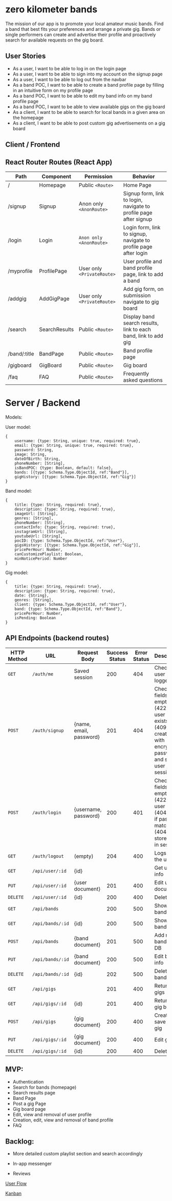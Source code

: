 

# zero kilometer bands



The mission of our app is to promote your local amateur music bands. Find a band that best fits your preferences and arrange a private gig. Bands or single performers can create and advertise their profile and proactively search for available requests on the gig board.



## User Stories

* As a user, I want to be able to log in on the login page
* As a user, I want to be able to sign into my account on the signup page
* As a user, I want to be able to log out from the navbar
* As a band POC, I want to be able to create a band profile page by filling in an intuitive form on my profile page
* As a band POC, I want to be able to edit my band info on my band profile page
* As a band POC, I want to be able to view available gigs on the gig board
* As a client, I want to be able to search for local bands in a given area on the homepage
* As a client, I want to be able to post custom gig advertisements on a gig board



## Client / Frontend

## React Router Routes (React App)



| Path         | Component     | Permission                 | Behavior                                                     |
| ------------ | ------------- | -------------------------- | ------------------------------------------------------------ |
| /            | Homepage      | Public  `<Route>`          | Home Page                                                    |
| /signup      | Signup        | Anon only `<AnonRoute>`    | Signup form, link to login, navigate to profile page after signup |
| /login       | Login         | `Anon only ` `<AnonRoute>` | Login form, link to signup, navigate to profile page after login |
| /myprofile   | ProfilePage   | User only `<PrivateRoute>` | User profile and band profile page, link to add a band       |
| /addgig      | AddGigPage    | User only `<PrivateRoute>` | Add gig form, on submission navigate to gig board            |
| /search      | SearchResults | Public  `<Route>`          | Display band search results, link to each band, link to add gig |
| /band/:title | BandPage      | Public  `<Route>`          | Band profile page                                            |
| /gigboard    | GigBoard      | Public  `<Route>`          | Gig board                                                    |
| /faq         | FAQ           | Public  `<Route>`          | Frequently asked questions                                   |







# Server / Backend

Models:

User model:

```
{
    username: {type: String, unique: true, required: true},
    email: {type: String, unique: true, required: true},
    password: String,
    image: String,
    dateOfBirth: String,
    phoneNumber: [String],
    isBandPOC: {type: Boolean, default: false},
    bands: [{type: Schema.Type.ObjectId, ref:"Band"}],
    gigHistory: [{type: Schema.Type.ObjectId, ref:"Gig"}]
}
```



Band model:

```
{
    title: {type: String, required: true},
    description: {type: String, required: true},
    imageUrl: [String],
    genres: [String],
    phoneNumber: [String],
    contactInfo: {type: String, required: true},
    instagramUrl: [String],
    youtubeUrl: [String],
    pocID: {type: Schema.Type.ObjectId, ref:"User"},
    gigsHistory: [{type: Schema.Type.ObjectId, ref:"Gig"}],
    pricePerHour: Number,
    canCustomizePlaylist: Boolean,
    minNoticePeriod: Number
}
```



Gig model:

```
{
    title: {type: String, required: true},
    description: {type: String, required: true},
    date: {String},
    genres: [String],
    client: {type: Schema.Type.ObjectId, ref:"User"},
    band: {type: Schema.Type.ObjectId, ref:"Band"},
    pricePerHour: Number,
    isPending: Boolean
}
```



## API Endpoints (backend routes)



| HTTP Method | URL              | Request Body            | Success Status | Error Status | Description                                                  |
| ----------- | ---------------- | ----------------------- | -------------- | ------------ | ------------------------------------------------------------ |
| `GET`       | `/auth/me`       | Saved session           | 200            | 404          | Check if user is logged in                                   |
| `POST`      | `/auth/signup`   | {name, email, password} | 201            | 404          | Checks if fields not empty (422) and user not exists (409), then create user with encrypted password, and store user in session |
| `POST`      | `/auth/login`    | {username, password}    | 200            | 401          | Checks if fields not empty (422), if user exists (404), and if password matches (404), then stores user in session |
| `GET`       | `/auth/logout`   | (empty)                 | 204            | 400          | Logs out the user                                            |
| `GET`       | `/api/user/:id`  | {id}                    |                |              | Get user info                                                |
| `PUT`       | `/api/user/:id`  | {user document}         | 201            | 400          | Edit user document                                           |
| `DELETE`    | `/api/user/:id`  | {id}                    | 200            | 400          | Delete user                                                  |
| `GET`       | `/api/bands`     |                         | 200            | 500          | Show all bands                                               |
| `GET`       | `/api/bands/:id` | {id}                    | 200            | 500          | Show one band by id                                          |
| `POST`      | `/api/bands`     | {band document}         | 201            | 500          | Add new band to the DB                                       |
| `PUT`       | `/api/bands/:id` | {band document}         | 200            | 500          | Edit band info                                               |
| `DELETE`    | `/api/bands/:id` | {id}                    | 202            | 500          | Delete band                                                  |
| `GET`       | `/api/gigs`      |                         | 201            | 400          | Return all gigs                                              |
| `GET`       | `/api/gigs/:id`  | {id}                    | 201            | 400          | Return one gig by id                                         |
| `POST`      | `/api/gigs`      | {gig document}          | 200            | 400          | Create and save new gig                                      |
| `PUT`       | `/api/gigs/:id`  | {gig document}          | 200            | 400          | Edit gig                                                     |
| `DELETE`    | `/api/gigs/:id`  | {id}                    | 200            | 400          | Delete gig                                                   |



## MVP:

* Authentication
* Search for bands (homepage)
* Search results page
* Band Page
* Post a gig Page
* Gig board page
* Edit, view and removal of user profile
* Creation, edit, view and removal of band profile
* FAQ



## Backlog:

* More detailed custom playlist section and search accordingly

* In-app messenger 

* Reviews

  



[User Flow](https://balsamiq.cloud/s568m02/p11kwen/r2278)

[Kanban](https://trello.com/b/1pM9kkIa/kmzeromusic)